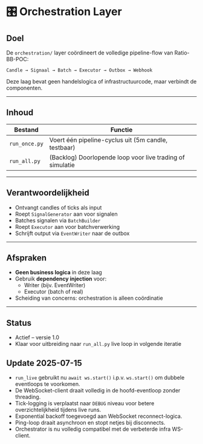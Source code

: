 # 🎛️ Orchestration Layer

## Doel

De `orchestration/` layer coördineert de volledige pipeline-flow van Ratio-BB-POC:

```
Candle → Signaal → Batch → Executor → Outbox → Webhook
```

Deze laag bevat geen handelslogica of infrastructuurcode, maar verbindt de componenten.

---

## Inhoud

| Bestand | Functie |
|----------|---------|
| `run_once.py` | Voert één pipeline-cyclus uit (5m candle, testbaar) |
| `run_all.py` | (Backlog) Doorlopende loop voor live trading of simulatie |

---

## Verantwoordelijkheid

- Ontvangt candles of ticks als input
- Roept `SignalGenerator` aan voor signalen
- Batches signalen via `BatchBuilder`
- Roept `Executor` aan voor batchverwerking
- Schrijft output via `EventWriter` naar de outbox

---

## Afspraken

- **Geen business logica** in deze laag
- Gebruik **dependency injection** voor:
   - Writer (bijv. EventWriter)
   - Executor (batch of real)
- Scheiding van concerns: orchestration is alleen coördinatie

---

## Status

- Actief – versie 1.0
- Klaar voor uitbreiding naar `run_all.py` live loop in volgende iteratie

## Update 2025-07-15

- `run_live` gebruikt nu `await ws.start()` i.p.v. `ws.start()` om dubbele eventloops te voorkomen.
- De WebSocket-client draait volledig in de hoofd-eventloop zonder threading.
- Tick-logging is verplaatst naar `DEBUG` niveau voor betere overzichtelijkheid tijdens live runs.
- Exponential backoff toegevoegd aan WebSocket reconnect-logica.
- Ping-loop draait asynchroon en stopt netjes bij disconnects.
- Orchestrator is nu volledig compatibel met de verbeterde infra WS-client.